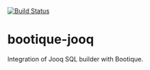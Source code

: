 [![Build Status](https://travis-ci.org/bootique/bootique-jooq.svg)](https://travis-ci.org/bootique/bootique-jooq)

# bootique-jooq

Integration of Jooq SQL builder with Bootique.



